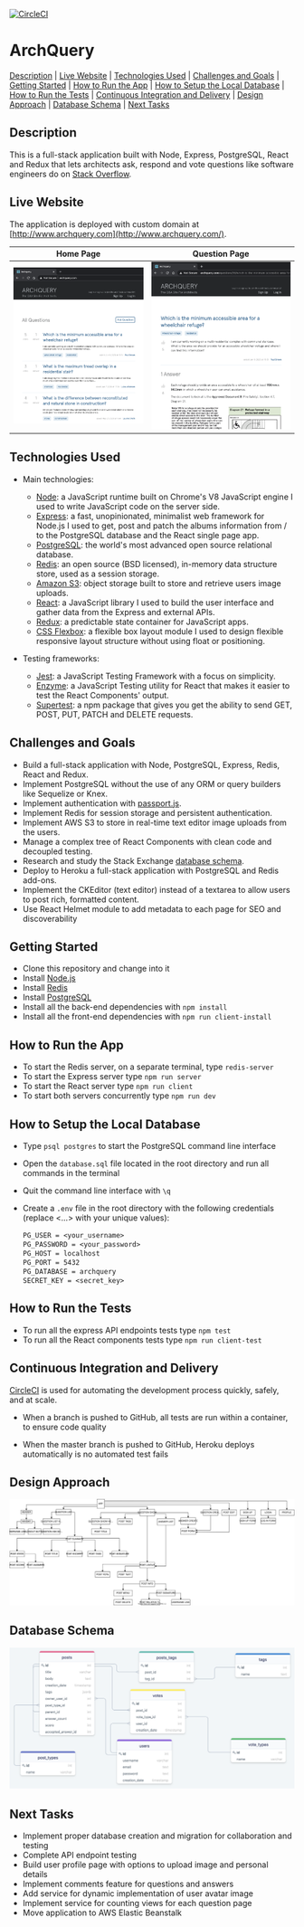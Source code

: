 [![CircleCI](https://circleci.com/gh/AndreaDiotallevi/archquery.svg?style=shield)](https://circleci.com/gh/AndreaDiotallevi/archquery)

# ArchQuery

[Description](#description) | [Live Website](#live-website) | [Technologies Used](#technologies-used) | [Challenges and Goals](#challenges-and-goals) | [Getting Started](#getting-started) | [How to Run the App](#how-to-run-the-app) | [How to Setup the Local Database](#how-to-setup-the-local-database) | [How to Run the Tests](#how-to-run-the-tests) | [Continuous Integration and Delivery](#continuous-integration-and-delivery) | [Design Approach](#design-approach) | [Database Schema](#database-schema) | [Next Tasks](#next-tasks)

## Description

This is a full-stack application built with Node, Express, PostgreSQL, React and Redux that lets architects ask, respond and vote questions like software engineers do on [Stack Overflow](https://stackoverflow.com/).

## Live Website

The application is deployed with custom domain at [http://www.archquery.com](http://www.archquery.com/).

|                  Home Page                  |                  Question Page                  |
| :-----------------------------------------: | :---------------------------------------------: |
| ![](./client/src/assets/archquery-home.png) | ![](./client/src/assets/archquery-question.png) |

## Technologies Used

- Main technologies:

  - [Node](https://nodejs.org/en/): a JavaScript runtime built on Chrome's V8 JavaScript engine I used to write JavaScript code on the server side.
  - [Express](https://expressjs.com/): a fast, unopinionated, minimalist web framework for Node.js I used to get, post and patch the albums information from / to the PostgreSQL database and the React single page app.
  - [PostgreSQL](https://www.postgresql.org/): the world's most advanced open source relational database.
  - [Redis](https://redis.io/): an open source (BSD licensed), in-memory data structure store, used as a session storage.
  - [Amazon S3](https://aws.amazon.com/s3/): object storage built to store and retrieve users image uploads.
  - [React](https://reactjs.org/): a JavaScript library I used to build the user interface and gather data from the Express and external APIs.
  - [Redux](https://redux.js.org/): a predictable state container for JavaScript apps.
  - [CSS Flexbox](https://developer.mozilla.org/en-US/docs/Web/CSS/CSS_Flexible_Box_Layout/Basic_Concepts_of_Flexbox): a flexible box layout module I used to design flexible responsive layout structure without using float or positioning.

- Testing frameworks:
  - [Jest](https://jestjs.io/): a JavaScript Testing Framework with a focus on simplicity.
  - [Enzyme](https://www.npmjs.com/package/enzyme): a JavaScript Testing utility for React that makes it easier to test the React Components' output.
  - [Supertest](https://www.npmjs.com/package/supertest): a npm package that gives you get the ability to send GET, POST, PUT, PATCH and DELETE requests.

## Challenges and Goals

- Build a full-stack application with Node, PostgreSQL, Express, Redis, React and Redux.
- Implement PostgreSQL without the use of any ORM or query builders like Sequelize or Knex.
- Implement authentication with [passport.js](http://www.passportjs.org/).
- Implement Redis for session storage and persistent authentication.
- Implement AWS S3 to store in real-time text editor image uploads from the users.
- Manage a complex tree of React Components with clean code and decoupled testing.
- Research and study the Stack Exchange [database schema](https://meta.stackexchange.com/questions/2677/database-schema-documentation-for-the-public-data-dump-and-sede).
- Deploy to Heroku a full-stack application with PostgreSQL and Redis add-ons.
- Implement the CKEditor (text editor) instead of a textarea to allow users to post rich, formatted content.
- Use React Helmet module to add metadata to each page for SEO and discoverability

## Getting Started

- Clone this repository and change into it
- Install [Node.js](https://nodejs.org/en/download/)
- Install [Redis](https://redis.io/topics/quickstart)
- Install [PostgreSQL](https://www.postgresql.org/)
- Install all the back-end dependencies with `npm install`
- Install all the front-end dependencies with `npm run client-install`

## How to Run the App

- To start the Redis server, on a separate terminal, type `redis-server`
- To start the Express server type `npm run server`
- To start the React server type `npm run client`
- To start both servers concurrently type `npm run dev`

## How to Setup the Local Database

- Type `psql postgres` to start the PostgreSQL command line interface
- Open the `database.sql` file located in the root directory and run all commands in the terminal
- Quit the command line interface with `\q`
- Create a `.env` file in the root directory with the following credentials (replace <...> with your unique values):

  ```
  PG_USER = <your_username>
  PG_PASSWORD = <your_password>
  PG_HOST = localhost
  PG_PORT = 5432
  PG_DATABASE = archquery
  SECRET_KEY = <secret_key>
  ```

## How to Run the Tests

- To run all the express API endpoints tests type `npm test`
- To run all the React components tests type `npm run client-test`

## Continuous Integration and Delivery

[CircleCI](https://circleci.com/) is used for automating the development process quickly, safely, and at scale.

- When a branch is pushed to GitHub, all tests are run within a container, to ensure code quality

- When the master branch is pushed to GitHub, Heroku deploys automatically is no automated test fails

## Design Approach

<p align="center">
  <img src="./client/src/assets/react-components-diagram.svg" alt="react-components-diagram"></img>
</p>

## Database Schema

<p align="center">
  <a href="https://drawsql.app/andrea-diotallevi/diagrams/archquery">
    <img src="./client/src/assets/database-schema.png" alt="database-schema"></img>
  </a>
</p>

## Next Tasks

- Implement proper database creation and migration for collaboration and testing
- Complete API endpoint testing
- Build user profile page with options to upload image and personal details
- Implement comments feature for questions and answers
- Add service for dynamic implementation of user avatar image
- Implement service for counting views for each question page
- Move application to AWS Elastic Beanstalk
